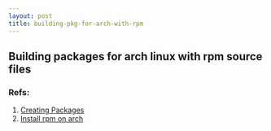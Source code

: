```yaml
---
layout: post
title: building-pkg-for-arch-with-rpm
---
```

## Building packages for arch linux with rpm source files


### Refs:

1. [Creating Packages](https://wiki.archlinux.org/index.php/creating_packages)
2. [Install rpm on arch](https://web.archive.org/web/20190714115732/http://nemrod.se/guides/install-rpm-packages-on-arch-linux/)

